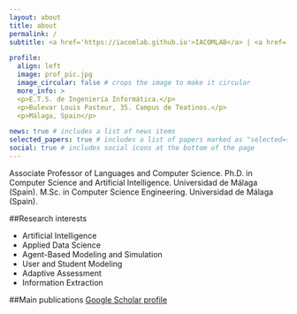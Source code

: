 ```yaml
---
layout: about
title: about
permalink: /
subtitle: <a href='https://iacomlab.github.io'>IACOMLAB</a> | <a href='http://www.informatica.uma.es/'>E.T.S. de Ingeniería Informática</a> | <a href='http://www.lcc.uma.es/'>Dpto. de Lenguajes y Ciencias de la Computación</a> | <a href='http://www.uma.es/'>Universidad de Málaga</a>

profile:
  align: left
  image: prof_pic.jpg
  image_circular: false # crops the image to make it circular
  more_info: >
  <p>E.T.S. de Ingeniería Informática.</p>
  <p>Bulevar Louis Pasteur, 35. Campus de Teatinos.</p>
  <p>Málaga, Spain</p>

news: true # includes a list of news items
selected_papers: true # includes a list of papers marked as "selected={true}"
social: true # includes social icons at the bottom of the page
---
```


Associate Professor of Languages and Computer Science.
Ph.D. in Computer Science and Artificial Intelligence. Universidad de Málaga (Spain).
M.Sc. in Computer Science Engineering. Universidad de Málaga (Spain).

##Research interests
- Artificial Intelligence
- Applied Data Science
- Agent-Based Modeling and Simulation
- User and Student Modeling
- Adaptive Assessment
- Information Extraction

##Main publications
[Google Scholar profile](https://scholar.google.es/citations?user=gtfQux8AAAAJ)
